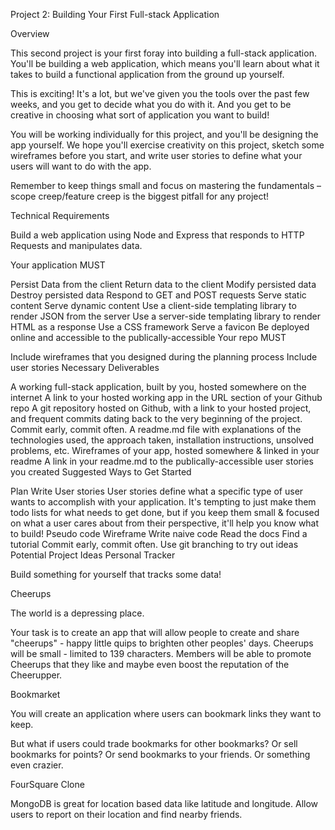 Project 2: Building Your First Full-stack Application

Overview

This second project is your first foray into building a full-stack application. You'll be building a web application, which means you'll learn about what it takes to build a functional application from the ground up yourself.

This is exciting! It's a lot, but we've given you the tools over the past few weeks, and you get to decide what you do with it. And you get to be creative in choosing what sort of application you want to build!

You will be working individually for this project, and you'll be designing the app yourself. We hope you'll exercise creativity on this project, sketch some wireframes before you start, and write user stories to define what your users will want to do with the app.

Remember to keep things small and focus on mastering the fundamentals – scope creep/feature creep is the biggest pitfall for any project!

Technical Requirements

Build a web application using Node and Express that responds to HTTP Requests and manipulates data.

Your application MUST

Persist Data from the client
Return data to the client
Modify persisted data
Destroy persisted data
Respond to GET and POST requests
Serve static content
Serve dynamic content
Use a client-side templating library to render JSON from the server
Use a server-side templating library to render HTML as a response
Use a CSS framework
Serve a favicon
Be deployed online and accessible to the publically-accessible
Your repo MUST

Include wireframes that you designed during the planning process
Include user stories
Necessary Deliverables

A working full-stack application, built by you, hosted somewhere on the internet
A link to your hosted working app in the URL section of your Github repo
A git repository hosted on Github, with a link to your hosted project, and frequent commits dating back to the very beginning of the project. Commit early, commit often.
A readme.md file with explanations of the technologies used, the approach taken, installation instructions, unsolved problems, etc.
Wireframes of your app, hosted somewhere & linked in your readme
A link in your readme.md to the publically-accessible user stories you created
Suggested Ways to Get Started

Plan
Write User stories
User stories define what a specific type of user wants to accomplish with your application. It's tempting to just make them todo lists for what needs to get done, but if you keep them small & focused on what a user cares about from their perspective, it'll help you know what to build!
Pseudo code
Wireframe
Write naive code
Read the docs
Find a tutorial
Commit early, commit often.
Use git branching to try out ideas
Potential Project Ideas
Personal Tracker

Build something for yourself that tracks some data!

Cheerups

The world is a depressing place.

Your task is to create an app that will allow people to create and share "cheerups" - happy little quips to brighten other peoples' days. Cheerups will be small - limited to 139 characters. Members will be able to promote Cheerups that they like and maybe even boost the reputation of the Cheerupper.

Bookmarket

You will create an application where users can bookmark links they want to keep.

But what if users could trade bookmarks for other bookmarks? Or sell bookmarks for points? Or send bookmarks to your friends. Or something even crazier.

FourSquare Clone

MongoDB is great for location based data like latitude and longitude. Allow users to report on their location and find nearby friends.
